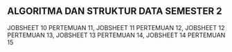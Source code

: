 ## ALGORITMA DAN STRUKTUR DATA SEMESTER 2

JOBSHEET 10 PERTEMUAN 11,
JOBSHEET 11 PERTEMUAN 12,
JOBSHEET 12 PERTEMUAN 13,
JOBSHEET 13 PERTEMUAN 14,
JOBSHEET 14 PERTEMUAN 15
